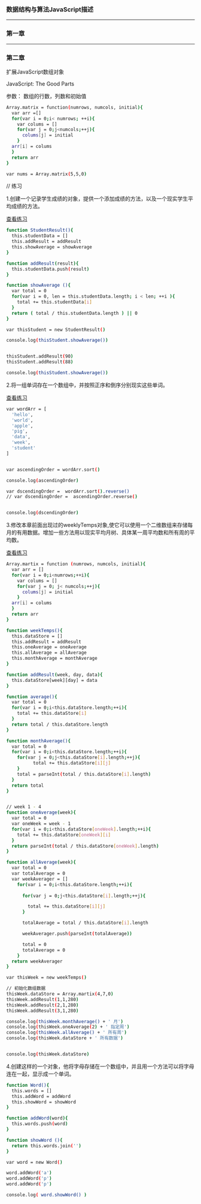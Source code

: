 ### 数据结构与算法JavaScript描述

---

### 第一章
---
### 第二章

扩展JavaScript数组对象

JavaScript: The Good Parts

参数： 数组的行数，列数和初始值

``` bash
Array.matrix = function(numrows, numcols, initial){
  var arr =[]
  for(var i = 0;i< numrows; ++i){
    var colums = []
    for(var j = 0;j<numcols;++j){
      colums[j] = initial
    }
  arr[i] = colums
  }
  return arr
}
```

``` bash
var nums = Array.matrix(5,5,0)
```

// 练习

1.创建一个记录学生成绩的对象，提供一个添加成绩的方法，以及一个现实学生平均成绩的方法。

[查看练习](https://github.com/xiaotiandada/Learn_book/tree/master/%E6%95%B0%E6%8D%AE%E7%BB%93%E6%9E%84%E4%B8%8E%E7%AE%97%E6%B3%95JavaScript%E6%8F%8F%E8%BF%B0/%E7%AC%AC%E4%BA%8C%E7%AB%A0)

``` bash
function StudentResult(){
  this.studentData = []
  this.addResult = addResult
  this.showAverage = showAverage
}

function addResult(result){
  this.studentData.push(result)
}

function showAverage (){
  var total = 0
  for(var i = 0, len = this.studentData.length; i < len; ++i ){
    total += this.studentData[i]
  }
  return ( total / this.studentData.length ) || 0
}

var thisStudent = new StudentResult()

console.log(thisStudent.showAverage())


thisStudent.addResult(90)
thisStudent.addResult(88)

console.log(thisStudent.showAverage())
```

2.将一组单词存在一个数组中，并按照正序和倒序分别现实这些单词。

[查看练习](https://github.com/xiaotiandada/Learn_book/tree/master/%E6%95%B0%E6%8D%AE%E7%BB%93%E6%9E%84%E4%B8%8E%E7%AE%97%E6%B3%95JavaScript%E6%8F%8F%E8%BF%B0/%E7%AC%AC%E4%BA%8C%E7%AB%A0)

``` bash
var wordArr = [
  'hello',
  'world',
  'apple',
  'pig',
  'data',
  'week',
  'student'
]


var ascendingOrder = wordArr.sort()

console.log(ascendingOrder)

var dscendingOrder =  wordArr.sort().reverse()
// var dscendingOrder =  ascendingOrder.reverse()


console.log(dscendingOrder)

```

3.修改本章前面出现过的weeklyTemps对象,使它可以使用一个二维数组来存储每月的有用数据。增加一些方法用以现实平均月树、具体某一周平均数和所有周的平均数。

[查看练习](https://github.com/xiaotiandada/Learn_book/tree/master/%E6%95%B0%E6%8D%AE%E7%BB%93%E6%9E%84%E4%B8%8E%E7%AE%97%E6%B3%95JavaScript%E6%8F%8F%E8%BF%B0/%E7%AC%AC%E4%BA%8C%E7%AB%A0)

```bash
Array.martix = function (numrows, numcols, initial){
  var arr = []
  for(var i = 0;i<numrows;++i){
    var colums = []
    for(var j = 0; j< numcols;++j){
      colums[j] = initial
    }
  arr[i] = colums
  }
  return arr
}

function weekTemps(){
  this.dataStore = []
  this.addResult = addResult
  this.oneAverage = oneAverage
  this.allAverage = allAverage
  this.monthAverage = monthAverage
}

function addResult(week, day, data){
  this.dataStore[week][day] = data
}

function average(){
  var total = 0
  for(var i = 0;i<this.dataStore.length;++i){
    total += this.dataStore[i]
  }
  return total / this.dataStore.length
}

function monthAverage(){
  var total = 0
  for(var i = 0;i<this.dataStore.length;++i){
    for(var j = 0;j<this.dataStore[i].length;++j){
          total += this.dataStore[i][j]
    }
    total = parseInt(total / this.dataStore[i].length)
  }
  return total
}


// week 1 - 4
function oneAverage(week){
  var total = 0
  var oneWeek = week - 1
  for(var i = 0;i<this.dataStore[oneWeek].length;++i){
    total += this.dataStore[oneWeek][i]
  }
  return parseInt(total / this.dataStore[oneWeek].length)
}

function allAverage(week){
  var total = 0
  var totalAverage = 0
  var weekAverager = []
    for(var i = 0;i<this.dataStore.length;++i){
      
      for(var j = 0;j<this.dataStore[i].length;++j){

        total += this.dataStore[i][j]
      }

      totalAverage = total / this.dataStore[i].length

      weekAverager.push(parseInt(totalAverage))

      total = 0
      totalAverage = 0
    }
  return weekAverager
}

var thisWeek = new weekTemps()

// 初始化数组数据
thisWeek.dataStore = Array.martix(4,7,0)
thisWeek.addResult(1,1,280)
thisWeek.addResult(2,1,280)
thisWeek.addResult(3,1,280)

console.log(thisWeek.monthAverage() + ' 月')
console.log(thisWeek.oneAverage(2) + ' 指定周')
console.log(thisWeek.allAverage() + ' 所有周')
console.log(thisWeek.dataStore + ' 所有数据')


console.log(thisWeek.dataStore)


```

4.创建这样的一个对象，他将字母存储在一个数组中，并且用一个方法可以将字母连在一起，显示成一个单词。

``` bash
function Word(){
  this.words = []
  this.addWord = addWord
  this.showWord = showWord
}

function addWord(word){
  this.words.push(word)
}

function showWord (){
  return this.words.join('')
}

var word = new Word()

word.addWord('a')
word.addWord('p')
word.addWord('p')

console.log( word.showWord() )

```